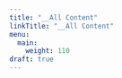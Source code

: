 ```yaml
---
title: "__All Content"
linkTitle: "__All Content"
menu:
  main:
    weight: 110
draft: true
---
```



